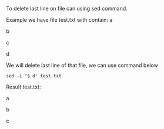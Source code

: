 To delete last line on file can using sed command.

Example we have file test.txt with contain:
a

b

c

d

We will delete last line of that file, we can use command below

`````sed -i '$ d' test.txt`````

Result test.txt:

a

b

c
